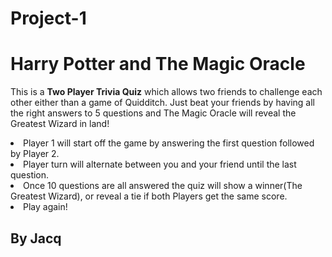 # Project-1

<h1>Harry Potter and The Magic Oracle</h1>

This is a <strong>Two Player Trivia Quiz</strong> which allows two friends to challenge each other either than a game of Quidditch.
Just beat your friends by having all the right answers to 5 questions and The Magic Oracle will reveal the Greatest Wizard in land!
<br>
<li>Player 1 will start off the game by answering the first question followed by Player 2.</li>
<li>Player turn will alternate between you and your friend until the last question.</li>
<li>Once 10 questions are all answered the quiz will show a winner(The Greatest Wizard), or reveal a tie if both Players get the same score.</li>
<li>Play again!</li>


















<h2>By Jacq</h2>
